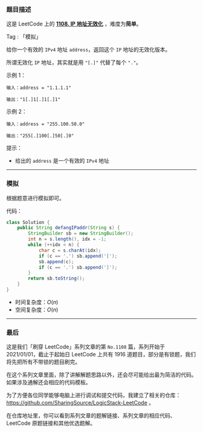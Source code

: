 ### 题目描述

这是 LeetCode 上的 **[1108. IP 地址无效化](https://leetcode.cn/problems/defanging-an-ip-address/solution/by-ac_oier-cndi/)** ，难度为**简单**。

Tag : 「模拟」



给你一个有效的 `IPv4` 地址 `address`，返回这个 `IP` 地址的无效化版本。

所谓无效化 `IP` 地址，其实就是用 `"[.]"` 代替了每个 `"."`。

示例 1：
```
输入：address = "1.1.1.1"

输出："1[.]1[.]1[.]1"
```
示例 2：
```
输入：address = "255.100.50.0"

输出："255[.]100[.]50[.]0"
```

提示：
* 给出的 `address` 是一个有效的 `IPv4` 地址

---

### 模拟

根据题意进行模拟即可。

代码：
```Java
class Solution {
    public String defangIPaddr(String s) {
        StringBuilder sb = new StringBuilder();
        int n = s.length(), idx = -1;
        while (++idx < n) {
            char c = s.charAt(idx);
            if (c == '.') sb.append('[');
            sb.append(c);
            if (c == '.') sb.append(']');
        }
        return sb.toString();
    }
}
```
* 时间复杂度：$O(n)$
* 空间复杂度：$O(n)$

---

### 最后

这是我们「刷穿 LeetCode」系列文章的第 `No.1108` 篇，系列开始于 2021/01/01，截止于起始日 LeetCode 上共有 1916 道题目，部分是有锁题，我们将先把所有不带锁的题目刷完。

在这个系列文章里面，除了讲解解题思路以外，还会尽可能给出最为简洁的代码。如果涉及通解还会相应的代码模板。

为了方便各位同学能够电脑上进行调试和提交代码，我建立了相关的仓库：https://github.com/SharingSource/LogicStack-LeetCode 。

在仓库地址里，你可以看到系列文章的题解链接、系列文章的相应代码、LeetCode 原题链接和其他优选题解。

